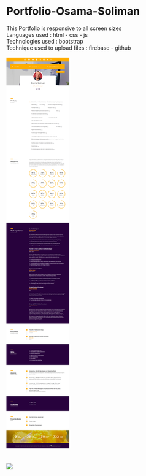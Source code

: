 # Portfolio-Osama-Soliman
This Portfolio is responsive to all screen sizes
<br>
Languages used : html - css - js
<br>
Technologies used : bootstrap
<br>
Technique used to upload files : firebase - github
<br>
<br>
<img src="osama-soliman/viewosamasoliman.png">
<br>
<br>

[<img src="https://img.shields.io/badge/Portfolio-%23000000.svg?&style=for-the-badge">](https://smsmware-os.web.app/)

